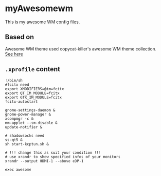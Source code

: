# myAwesomewm
This is my awesome WM config files.

## Based on
Awesome WM theme used copycat-killer's awesome WM theme collection.
[See here](https://github.com/copycat-killer/awesome-copycats)

## `.xprofile` content
```shell
!/bin/sh
#fcitx need
export XMODIFIERS=@im=fcitx
export QT_IM_MODULE=fcitx
export GTK_IM_MODULE=fcitx
fcitx-autostart

gnome-settings-daemon &
gnome-power-manager &
xcompmgr -c &
nm-applet --sm-disable &
update-notifier &

# shadowsocks need
ss-qt5 &
sh start-kcptun.sh &

# !!! change this as suit your condition !!!
# use xrandr to show specified infos of your monitors
xrandr --output HDMI-1 --above eDP-1

exec awesome
```

